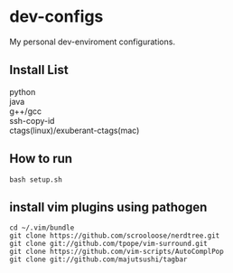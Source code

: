# dev-configs
My personal dev-enviroment configurations.

## Install List
python   
java   
g++/gcc   
ssh-copy-id   
ctags(linux)/exuberant-ctags(mac)   

## How to run
```
bash setup.sh
```
## install vim plugins using pathogen
```
cd ~/.vim/bundle
git clone https://github.com/scrooloose/nerdtree.git
git clone git://github.com/tpope/vim-surround.git 
git clone https://github.com/vim-scripts/AutoComplPop
git clone git://github.com/majutsushi/tagbar
```


